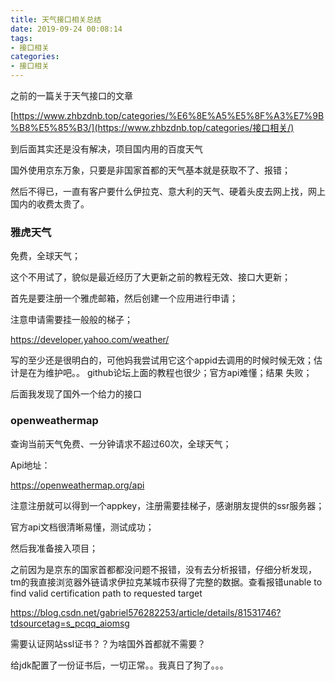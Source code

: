 ```yaml
---
title: 天气接口相关总结
date: 2019-09-24 00:08:14
tags:
- 接口相关
categories:
- 接口相关
---
```



之前的一篇关于天气接口的文章

[https://www.zhbzdnb.top/categories/%E6%8E%A5%E5%8F%A3%E7%9B%B8%E5%85%B3/](https://www.zhbzdnb.top/categories/接口相关/)

到后面其实还是没有解决，项目国内用的百度天气

国外使用京东万象，只要是非国家首都的天气基本就是获取不了、报错；

然后不得已，一直有客户要什么伊拉克、意大利的天气、硬着头皮去网上找，网上国内的收费太贵了。

### 雅虎天气

免费，全球天气；

这个不用试了，貌似是最近经历了大更新之前的教程无效、接口大更新；

首先是要注册一个雅虎邮箱，然后创建一个应用进行申请；

注意申请需要挂一般般的梯子；

https://developer.yahoo.com/weather/

写的至少还是很明白的，可他妈我尝试用它这个appid去调用的时候时候无效；估计是在为维护吧。。 github论坛上面的教程也很少；官方api难懂；结果 失败；

后面我发现了国外一个给力的接口

### openweathermap

查询当前天气免费、一分钟请求不超过60次，全球天气；

Api地址：

https://openweathermap.org/api

注意注册就可以得到一个appkey，注册需要挂梯子，感谢朋友提供的ssr服务器；

官方api文档很清晰易懂，测试成功；

然后我准备接入项目；

之前因为是京东的国家首都都没问题不报错，没有去分析报错，仔细分析发现，tm的我直接浏览器外链请求伊拉克某城市获得了完整的数据。查看报错unable to find valid certification path to requested target

https://blog.csdn.net/gabriel576282253/article/details/81531746?tdsourcetag=s_pcqq_aiomsg

需要认证网站ssl证书？？为啥国外首都就不需要？

给jdk配置了一份证书后，一切正常。。我真日了狗了。。。

